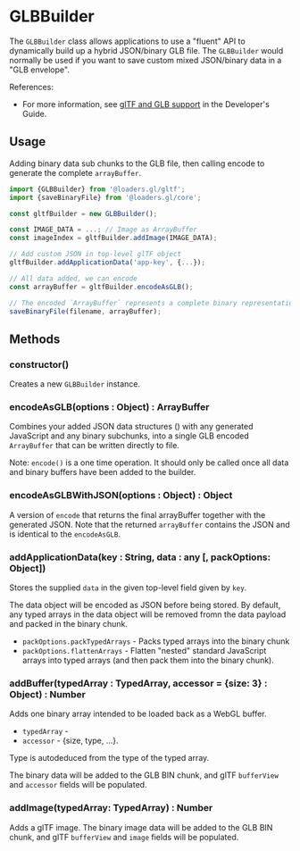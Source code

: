 # GLBBuilder

The `GLBBuilder` class allows applications to use a "fluent" API to dynamically build up a hybrid JSON/binary GLB file. The `GLBBuilder` would normally be used if you want to save custom mixed JSON/binary data in a "GLB envelope".

References:

- For more information, see [glTF and GLB support](docs/) in the Developer's Guide.

## Usage

Adding binary data sub chunks to the GLB file, then calling encode to generate the complete `arrayBuffer`.

```js
import {GLBBuilder} from '@loaders.gl/gltf';
import {saveBinaryFile} from '@loaders.gl/core';

const gltfBuilder = new GLBBuilder();

const IMAGE_DATA = ...; // Image as ArrayBuffer
const imageIndex = gltfBuilder.addImage(IMAGE_DATA);

// Add custom JSON in top-level glTF object
gltfBuilder.addApplicationData('app-key', {...});

// All data added, we can encode
const arrayBuffer = gltfBuilder.encodeAsGLB();

// The encoded `ArrayBuffer` represents a complete binary representation of the data that can be written atomically to file
saveBinaryFile(filename, arrayBuffer);
```

## Methods

### constructor()

Creates a new `GLBBuilder` instance.

### encodeAsGLB(options : Object) : ArrayBuffer

Combines your added JSON data structures () with any generated JavaScript and any binary subchunks, into a single GLB encoded `ArrayBuffer` that can be written directly to file.

Note: `encode()` is a one time operation. It should only be called once all data and binary buffers have been added to the builder.

### encodeAsGLBWithJSON(options : Object) : Object

A version of `encode` that returns the final arrayBuffer together with the generated JSON. Note that the returned `arrayBuffer` contains the JSON and is identical to the `encodeAsGLB`.

### addApplicationData(key : String, data : any [, packOptions: Object])

Stores the supplied `data` in the given top-level field given by `key`.

The data object will be encoded as JSON before being stored. By default, any typed arrays in the data object will be removed fromn the data payload and packed in the binary chunk.

- `packOptions.packTypedArrays` - Packs typed arrays into the binary chunk
- `packOptions.flattenArrays` - Flatten "nested" standard JavaScript arrays into typed arrays (and then pack them into the binary chunk).

### addBuffer(typedArray : TypedArray, accessor = {size: 3} : Object) : Number

Adds one binary array intended to be loaded back as a WebGL buffer.

- `typedArray` -
- `accessor` - {size, type, ...}.

Type is autodeduced from the type of the typed array.

The binary data will be added to the GLB BIN chunk, and glTF `bufferView` and `accessor` fields will be populated.

### addImage(typedArray: TypedArray) : Number

Adds a glTF image. The binary image data will be added to the GLB BIN chunk, and glTF `bufferView` and `image` fields will be populated.
